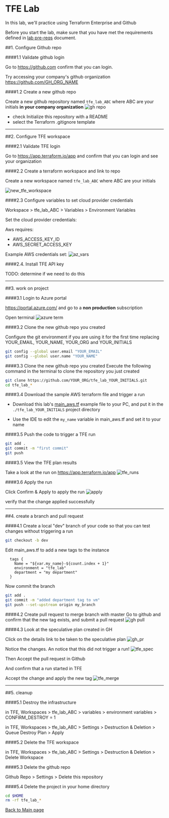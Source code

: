 # TFE Lab

In this lab, we'll practice using Terraform Enterprise and Github

Before you start the lab, make sure that you have met the requirements defined
in [lab pre-reqs](../docs/prereqs.md) document.

##1. Configure Github repo

####1.1 Validate github login

Go to https://github.com confirm that you can login. 

Try accessing your company's github organization https://github.com/GH_ORG_NAME

####1.2 Create a new github repo

Create a new github repository named `tfe_lab_ABC` where ABC are your initials **in your company organization**
![gh repo](images/gh_repo1.png)

 * check Initialize this repository with a README
 * select the Terraform .gitignore template

---

##2. Configure TFE workspace

####2.1  Validate TFE login

Go to https://app.terraform.io/app and confirm that you can login and see your organization

####2.2 Create a terraform workspace and link to repo

Create a new workspace named `tfe_lab_ABC` where ABC are your initials

![new_tfe_workspace](images/tfe_new_workspace.png)

####2.3 Configure variables to set cloud provider credentials

Workspace > tfe_lab_ABC > Variables > Environment Variables

Set the cloud provider credentials:

Aws requires:
* AWS_ACCESS_KEY_ID
* AWS_SECRET_ACCESS_KEY

Example AWS credentials set:
![az_vars](../docs/images/tfe_aws_keys.png)

####2.4. Install TFE API key

TODO: determine if we need to do this

---

##3. work on project

####3.1 Login to Azure portal

https://portal.azure.com/ 
and go to a **non production** subscription

Open terminal
![azure term](images/azure_term.png)

####3.2 Clone the new github repo you created

Configure the git environment if you are using it for the first time
replacing YOUR_EMAIL, YOUR_NAME, YOUR_ORG and YOUR_INITIALS
```bash
git config --global user.email "YOUR_EMAIL"
git config --global user.name "YOUR_NAME"
```

####3.3 Clone the new github repo you created
Execute the following command in the terminal to clone the repository you just created
```bash
git clone https://github.com/YOUR_ORG/tfe_lab_YOUR_INITIALS.git
cd tfe_lab_*
```

####3.4 Download the sample AWS terraform file and trigger a run

* Download this lab's [main_aws.tf](https://raw.githubusercontent.com/cloudshiftstrategies/css_terraform_training/master/labs/lab2_terraform/main_aws.tf)
example file to your PC, and put it in the `./tfe_lab_YOUR_INITIALS` project directory

* Use the IDE to edit the `my_name` variable in main_aws.tf and set it to your name

####3.5 Push the code to trigger a TFE run

```bash
git add .
git commit -m "first commit"
git push
```

####3.5 View the TFE plan results

Take a look at the run on https://app.terraform.io/app
![tfe_runs](images/tfe_run.png)

####3.6 Apply the run

Click Confirm & Apply to apply the run
![apply](images/tfe_confirm1.png)

verify that the change applied successfully

---

##4. create a branch and pull request

####4.1 Create a local "dev" branch of your code so that you can test changes without triggering a run

```bash
git checkout -b dev
```

Edit main_aws.tf to add a new tags to the instance
```tfe
  tags {
    Name = "${var.my_name}-${count.index + 1}"
    environment = "tfe_lab"
    department = "my department"
  }
```

Now commit the branch

```bash
git add .
git commit -m "added department tag to vm"
git push --set-upstream origin my_branch
```

####4.2 Create pull request to merge branch with master
Go to github and confirm that the new tag exists, and submit a pull request
![gh pull](images/gh_pull.png)

####4.3 Look at the speculative plan created in GH

Click on the details link to be taken to the speculative plan
![gh_pr](images/gh_pr.png)

Notice the changes. An notice that this did not trigger a run!
![tfe_spec](images/tfe_spec_plan.png)

Then Accept the pull request in Github

And confirm that a run started in TFE

Accept the change and apply the new tag
![tfe_merge](images/tfe_merge.png)

---

##5. cleanup

####5.1 Destroy the infrastructure

in TFE, Workspaces > tfe_lab_ABC > variables > environment variables >  CONFIRM_DESTROY = 1

in TFE, Workspaces > tfe_lab_ABC > Settings > Destruction & Deletion > Queue Destroy Plan > Apply

####5.2 Delete the TFE workspace

in TFE, Workspaces > tfe_lab_ABC > Settings > Destruction & Deletion > Delete Workspace

####5.3 Delete the github repo

Github Repo > Settings > Delete this repository

####5.4 Delete the project in your home directory

```bash
cd $HOME
rm -rf tfe_lab_*
```

[Back to Main page](../README.md)


